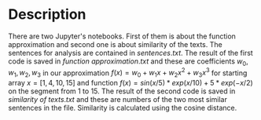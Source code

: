 # Description
There are two Jupyter's notebooks. First of them is about the function approximation and second one is about similarity of the texts. The sentences for analysis are contained in $sentences.txt$. The result of the first code is saved in $function$ $approximation.txt$ and these are coefficients $w_0, w_1, w_2, w_3$ in our approximation $f(x) = w_0 + w_1x + w_2x^2 + w_3x^3$ for starting array $x = [1, 4, 10, 15]$ and function $f(x) = sin(x / 5) * exp(x / 10) + 5 * exp(-x / 2)$ on the segment from 1 to 15. The result of the second code is saved in $similarity$ $of$ $texts.txt$ and these are numbers of the two most similar sentences in the file. Similarity is calculated using the cosine distance.

